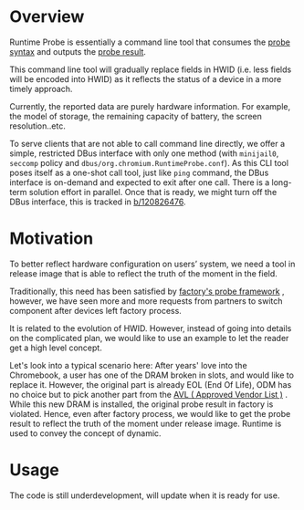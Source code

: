 # Overview

Runtime Probe is essentially a command line tool that consumes the
[probe syntax](https://chromium.googlesource.com/chromiumos/platform/factory/+/master/py/probe/README.md#detail-usage-the-syntax-of-a-probe-config-file)
and outputs the
[probe result](https://chromium.googlesource.com/chromiumos/platform/factory/+/master/py/probe/README.md#output-format).

This command line tool will gradually replace fields in HWID (i.e. less fields
will be encoded into HWID) as it reflects the status of a device in a more
timely approach.

Currently, the reported data are purely hardware information. For example, the
model of storage, the remaining capacity of battery, the screen resolution..etc.

To serve clients that are not able to call command line directly, we offer
a simple, restricted DBus interface with only one method (with `minijail0`,
`seccomp` policy and `dbus/org.chromium.RuntimeProbe.conf`). As this CLI tool
poses itself as a one-shot call tool, just like `ping` command, the DBus
interface is on-demand and expected to exit after one call. There is a long-term
solution effort in parallel. Once that is ready, we might turn off the DBus
interface, this is tracked in [b/120826476].

# Motivation

To better reflect hardware configuration on users’ system, we need a tool in
release image that is able to reflect the truth of the moment in the field.

Traditionally, this need has been satisfied by
[factory's probe framework](https://chromium.googlesource.com/chromiumos/platform/factory/+/master/py/probe/README.md)
, however, we have seen more and more requests from partners to switch component
after devices left factory process.

It is related to the evolution of HWID. However, instead of going into details
on the complicated plan, we would like to use an example to let the reader get
a high level concept.

Let's look into a typical scenario here: After years' love into the Chromebook,
a user has one of the DRAM broken in slots, and would like to replace it.
However, the original part is already EOL (End Of Life), ODM has no choice but
to pick another part from the
[AVL ( Approved Vendor List )](https://www.google.com/chromeos/partner/fe/#avl)
. While this new DRAM is installed, the original probe result in factory is
violated. Hence, even after factory process, we would like to get the probe
result to reflect the truth of the moment under release image.
Runtime is used to convey the concept of dynamic.

# Usage
The code is still underdevelopment, will update when it is ready for use.

[b/120826476]: https://issuetracker.google.com/120826476

